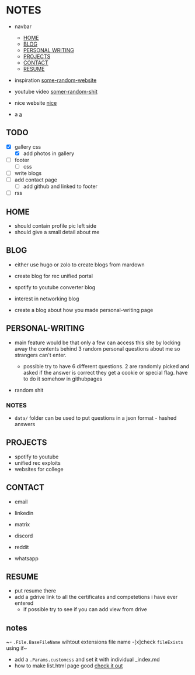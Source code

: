 # NOTES

- navbar

  - [HOME](#home)
  - [BLOG](#blog)
  - [PERSONAL WRITING](#personal-writing)
  - [PROJECTS](#projects)
  - [CONTACT](#contact)
  - [RESUME](#resume)

- inspiration [some-random-website](https://hugo-blog-theme.netlify.app/)
- youtube video [somer-random-shit](https://www.youtube.com/watch?v=dLDn_k8GmaU)
- nice website [nice](https://lynnandtonic.com/)
- a [a](https://youtu.be/Xb8i7ytooIM)

## TODO

- [x] gallery css
  - [x] add photos in gallery
- [ ] footer
  - [ ] css
- [ ] write blogs
- [ ] add contact page
  - [ ] add github and linked to footer
- [ ] rss

## HOME

- should contain profile pic left side
- should give a small detail about me

## BLOG

- either use hugo or zolo to create blogs from mardown

- create blog for rec unified portal
- spotify to youtube converter blog
- interest in networking blog

- create a blog about how you made personal-writing page

## PERSONAL-WRITING

- main feature would be that only a few can access this site
  by locking away the contents behind 3 random personal questions about me
  so strangers can't enter.

  - possible try to have 6 different questions. 2 are randomly picked and asked
    if the answer is correct they get a cookie
    or special flag. have to do it somehow in githubpages

- random shit

### NOTES

- `data/` folder can be used to put questions in a json format - hashed answers

## PROJECTS

- spotify to youtube
- unified rec exploits
- websites for college

## CONTACT

- email
- linkedin

- matrix

- discord
- reddit
- whatsapp

## RESUME

- put resume there
- add a gdrive link to all the certificates and competetions i have ever entered
  - if possible try to see if you can add view from drive

## notes

~- `.File.BaseFileName` wihtout extensions file name -[x]check `fileExists` using if~

- add a `.Params.customcss` and set it with individual \_index.md
- how to make list.html page good [check it out](https://github.com/adityatelange/hugo-PaperMod/blob/54a3c6073518005182f3c3250ddb7e8c0cacd7ad/layouts/_default/list.html)
